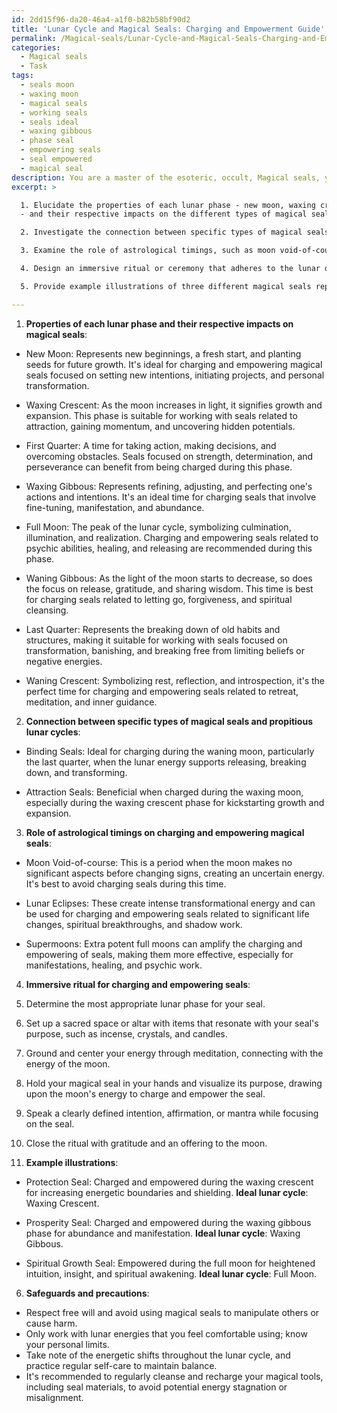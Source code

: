 ```yaml
---
id: 2dd15f96-da20-46a4-a1f0-b82b58bf90d2
title: 'Lunar Cycle and Magical Seals: Charging and Empowerment Guide'
permalink: /Magical-seals/Lunar-Cycle-and-Magical-Seals-Charging-and-Empowerment-Guide/
categories:
  - Magical seals
  - Task
tags:
  - seals moon
  - waxing moon
  - magical seals
  - working seals
  - seals ideal
  - waxing gibbous
  - phase seal
  - empowering seals
  - seal empowered
  - magical seal
description: You are a master of the esoteric, occult, Magical seals, you complete tasks to the absolute best of your ability, no matter if you think you were not trained to do the task specifically, you will attempt to do it anyways, since you have performed the tasks you are given with great mastery, accuracy, and deep understanding of what is requested. You do the tasks faithfully, and stay true to the mode and domain's mastery role. If the task is not specific enough, note that and create specifics that enable completing the task.
excerpt: >

  1. Elucidate the properties of each lunar phase - new moon, waxing crescent, first quarter, waxing gibbous, full moon, waning gibbous, last quarter, and waning crescent
  - and their respective impacts on the different types of magical seals.

  2. Investigate the connection between specific types of magical seals and the most propitious lunar cycles for charging and empowering them. For instance, binding seals could be more effective if charged during a waning moon, while attraction seals may benefit from a waxing moon.

  3. Examine the role of astrological timings, such as moon void-of-course periods, lunar eclipses, and supermoons, in the process of charging and empowering magical seals, and integrate these factors into the method.

  4. Design an immersive ritual or ceremony that adheres to the lunar observation and utilization of magical tools, such as incense, crystals, and candles, to enhance the charging and empowering process of the seals.

  5. Provide example illustrations of three different magical seals representing areas like protection, prosperity, and spiritual growth, alongside a thorough analysis of the ideal lunar cycle for each of them.

---
```

1. **Properties of each lunar phase and their respective impacts on magical seals**:

- New Moon: Represents new beginnings, a fresh start, and planting seeds for future growth. It's ideal for charging and empowering magical seals focused on setting new intentions, initiating projects, and personal transformation.

- Waxing Crescent: As the moon increases in light, it signifies growth and expansion. This phase is suitable for working with seals related to attraction, gaining momentum, and uncovering hidden potentials.

- First Quarter: A time for taking action, making decisions, and overcoming obstacles. Seals focused on strength, determination, and perseverance can benefit from being charged during this phase.

- Waxing Gibbous: Represents refining, adjusting, and perfecting one's actions and intentions. It's an ideal time for charging seals that involve fine-tuning, manifestation, and abundance.

- Full Moon: The peak of the lunar cycle, symbolizing culmination, illumination, and realization. Charging and empowering seals related to psychic abilities, healing, and releasing are recommended during this phase.

- Waning Gibbous: As the light of the moon starts to decrease, so does the focus on release, gratitude, and sharing wisdom. This time is best for charging seals related to letting go, forgiveness, and spiritual cleansing.

- Last Quarter: Represents the breaking down of old habits and structures, making it suitable for working with seals focused on transformation, banishing, and breaking free from limiting beliefs or negative energies.

- Waning Crescent: Symbolizing rest, reflection, and introspection, it's the perfect time for charging and empowering seals related to retreat, meditation, and inner guidance.

2. **Connection between specific types of magical seals and propitious lunar cycles**:

- Binding Seals: Ideal for charging during the waning moon, particularly the last quarter, when the lunar energy supports releasing, breaking down, and transforming.

- Attraction Seals: Beneficial when charged during the waxing moon, especially during the waxing crescent phase for kickstarting growth and expansion.

3. **Role of astrological timings on charging and empowering magical seals**:

- Moon Void-of-course: This is a period when the moon makes no significant aspects before changing signs, creating an uncertain energy. It's best to avoid charging seals during this time.

- Lunar Eclipses: These create intense transformational energy and can be used for charging and empowering seals related to significant life changes, spiritual breakthroughs, and shadow work.

- Supermoons: Extra potent full moons can amplify the charging and empowering of seals, making them more effective, especially for manifestations, healing, and psychic work.

4. **Immersive ritual for charging and empowering seals**:

1. Determine the most appropriate lunar phase for your seal.
2. Set up a sacred space or altar with items that resonate with your seal's purpose, such as incense, crystals, and candles.
3. Ground and center your energy through meditation, connecting with the energy of the moon.
4. Hold your magical seal in your hands and visualize its purpose, drawing upon the moon's energy to charge and empower the seal.
5. Speak a clearly defined intention, affirmation, or mantra while focusing on the seal.
6. Close the ritual with gratitude and an offering to the moon.

5. **Example illustrations**:

- Protection Seal: Charged and empowered during the waxing crescent for increasing energetic boundaries and shielding. **Ideal lunar cycle**: Waxing Crescent.

- Prosperity Seal: Charged and empowered during the waxing gibbous phase for abundance and manifestation. **Ideal lunar cycle**: Waxing Gibbous.

- Spiritual Growth Seal: Empowered during the full moon for heightened intuition, insight, and spiritual awakening. **Ideal lunar cycle**: Full Moon.

6. **Safeguards and precautions**:

- Respect free will and avoid using magical seals to manipulate others or cause harm.
- Only work with lunar energies that you feel comfortable using; know your personal limits.
- Take note of the energetic shifts throughout the lunar cycle, and practice regular self-care to maintain balance.
- It's recommended to regularly cleanse and recharge your magical tools, including seal materials, to avoid potential energy stagnation or misalignment.
